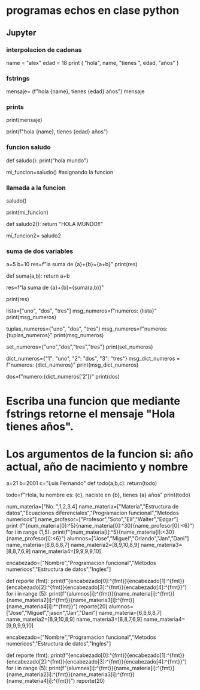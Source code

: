 #  programas echos en clase python
## Jupyter 
### interpolacion de cadenas 
name = "alex"
edad = 18
print ( "hola", name, "tienes ", edad, "años" )

### fstrings
mensaje= (f"hola {name}, tienes {edad} años")
mensaje

### prints

print(mensaje)

print(f"hola {name}, tienes {edad} años")


### funcion saludo 

def saludo():
    print("hola mundo")
    
mi_funcion=saludo() #asignando la funcion    

### llamada a la funcion 

saludo()

print(mi_funcion)

def saludo2():
    return "HOLA MUNDO!!"
    
mi_funcion2= saludo2

### suma de dos variables

a=5
b=10
res=f"la suma de {a}+{b}={a+b}"
print(res)

def suma(a,b):
    return a+b
    
res=f"la suma de {a}+{b}={suma(a,b)}"


print(res)


lista=["uno", "dos", "tres"]
msg_numeros=f"numeros: {lista}"
print(msg_numeros)


tuplas_numeros=("uno", "dos", "tres")
msg_numeros=f"numeros: {tuplas_numeros}"
print(msg_numeros)


set_numeros={"uno","dos","tres","tres"}
print(set_numeros)


dict_numeros={"1": "uno", "2": "dos", "3": "tres"}
msg_dict_numeros = f"numeros: {dict_numeros}"
print(msg_dict_numeros)


dos=f"numero:{dict_numeros['2']}"
print(dos)

# Escriba una funcion que mediante fstrings retorne el mensaje "Hola <nombre> tienes <edad> años".
# Los argumentos de la funcion si: año actual, año de nacimiento y nombre

a=21
b=2001
c="Luis Fernando"
def todo(a,b,c):
    return(todo)


todo=f"Hola, tu nombre es: {c}, naciste en {b}, tienes {a} años"
print(todo)




num_materia=["No. ",1,2,3,4]
name_materia=["Materia","Estructura de datos","Ecuaciones diferenciales","Programacion funcional","Metodos numericos"]
name_profesor=["Profesor","Soto","Eli","Walter","Edgar"]              
print (f"{num_materia[0]:^5}{name_materia[0]:^30}{name_profesor[0]:<6}")
for i in range (1,5):
    print(f"{num_materia[i]:^5}{name_materia[i]:<30}{name_profesor[i]:<6}")
alumnos=["Jose","Miguel","Orlando","Jan","Dani"]
name_materia=[6,8,6,8,7]
name_materia2=[8,9,10,8,9]
name_materia3=[8,8,7,6,9]
name_materia4=[9,9,9,9,10]

encabezado=["Nombre","Programacion funcional","Metodos numericos","Estructura de datos","Ingles"]

def reporte (fmt):
    print(f"{encabezado[0]:^{fmt}}{encabezado[1]:^{fmt}}{encabezado[2]:^{fmt}}{encabezado[3]:^{fmt}}{encabezado[4]:^{fmt}}")
    for i in range (5):
          print(f"{alumnos[i]:^{fmt}}{name_materia[i]:^{fmt}}{name_materia2[i]:^{fmt}}{name_materia3[i]:^{fmt}}{name_materia4[i]:*^{fmt}}")
reporte(20)
alumnos=["Jose","Miguel","jason","Jan","Dani"]
name_materia=[6,8,6,8,7]
name_materia2=[8,9,10,8,9]
name_materia3=[8,8,7,6,9]
name_materia4=[9,9,9,9,10]

encabezado=["Nombre","Programacion funcional","Metodos numericos","Estructura de datos","Ingles"]

def reporte (fmt):
    print(f"{encabezado[0]:^{fmt}}{encabezado[1]:^{fmt}}{encabezado[2]:^{fmt}}{encabezado[3]:^{fmt}}{encabezado[4]:^{fmt}}")
    for i in range (5):
          print(f"{alumnes[i]:^{fmt}}{name_materia[i]:^{fmt}}{name_materia2[i]:^{fmt}}{name_materia3[i]:^{fmt}}{name_materia4[i]:^{fmt}}")
reporte(20)

